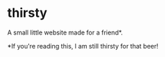 # thirsty

A small little website made for a friend*.

*If you're reading this, I am still thirsty for that beer!
